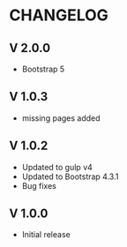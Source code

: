 CHANGELOG
=========
V 2.0.0
-------
 - Bootstrap 5


V 1.0.3
-------
 - missing pages added

V 1.0.2
-------
 - Updated to gulp v4
 - Updated to Bootstrap 4.3.1
 - Bug fixes

V 1.0.0
-------
 - Initial release
